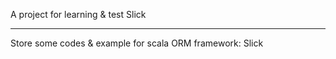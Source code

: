 A project for learning & test Slick

---

Store some codes & example for scala ORM framework: Slick
